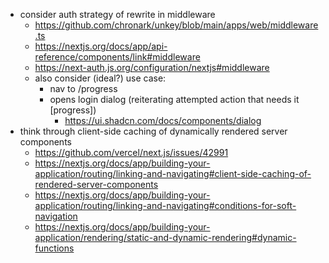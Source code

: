 * consider auth strategy of rewrite in middleware
  * https://github.com/chronark/unkey/blob/main/apps/web/middleware.ts
  * https://nextjs.org/docs/app/api-reference/components/link#middleware
  * https://next-auth.js.org/configuration/nextjs#middleware
  * also consider (ideal?) use case:
    * nav to /progress
    * opens login dialog (reiterating attempted action that needs it [progress])
      * https://ui.shadcn.com/docs/components/dialog
* think through client-side caching of dynamically rendered server components
  * https://github.com/vercel/next.js/issues/42991
  * https://nextjs.org/docs/app/building-your-application/routing/linking-and-navigating#client-side-caching-of-rendered-server-components
  * https://nextjs.org/docs/app/building-your-application/routing/linking-and-navigating#conditions-for-soft-navigation
  * https://nextjs.org/docs/app/building-your-application/rendering/static-and-dynamic-rendering#dynamic-functions